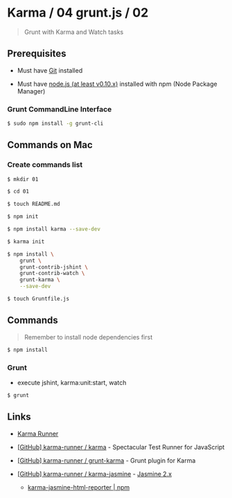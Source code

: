 # Karma / 04 grunt.js / 02

> Grunt with Karma and Watch tasks


## Prerequisites

* Must have [Git](http://git-scm.com/) installed

* Must have [node.js (at least v0.10.x)](http://nodejs.org/) installed with npm (Node Package Manager)

### Grunt CommandLine Interface

```bash
$ sudo npm install -g grunt-cli
```


## Commands on Mac

### Create commands list

```bash
$ mkdir 01

$ cd 01

$ touch README.md

$ npm init

$ npm install karma --save-dev

$ karma init

$ npm install \
    grunt \
    grunt-contrib-jshint \
    grunt-contrib-watch \
    grunt-karma \
    --save-dev

$ touch Gruntfile.js
```


## Commands

> Remember to install node dependencies first

```bash
$ npm install
```

### Grunt

* execute jshint, karma:unit:start, watch

```bash
$ grunt
```

## Links

* [Karma Runner](https://karma-runner.github.io/)

* [[GitHub] karma-runner / karma](https://github.com/karma-runner/karma) - Spectacular Test Runner for JavaScript

* [[GitHub] karma-runner / grunt-karma](https://github.com/karma-runner/grunt-karma) - Grunt plugin for Karma

* [[GitHub] karma-runner / karma-jasmine](https://github.com/karma-runner/karma-jasmine) - [Jasmine 2.x](https://github.com/karma-runner/karma-jasmine#jasmine-20-docs)

  * [karma-jasmine-html-reporter | npm](https://www.npmjs.org/package/karma-jasmine-html-reporter)
